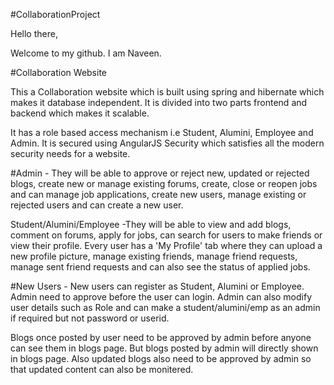 #CollaborationProject

Hello there,

Welcome to my github. I am Naveen.

#Collaboration Website

This a Collaboration website which is built using spring and hibernate which makes it database independent. It is divided into two parts frontend and backend which makes it scalable.

It has a role based access mechanism i.e Student, Alumini, Employee and Admin. It is secured using AngularJS Security which satisfies all the modern security needs for a website.

#Admin - They will be able to approve or reject new, updated or rejected blogs, create new or manage existing forums, create, close or reopen jobs and can manage job applications, create new users, manage existing or rejected users and can create a new user.

Student/Alumini/Employee -They will be able to view and add blogs, comment on forums, apply for jobs, can search for users to make friends or view their profile. Every user has a 'My Profile' tab where they can upload a new profile picture, manage existing friends, manage friend requests, manage sent friend requests and can also see the status of applied jobs.

#New Users - New users can register as Student, Alumini or Employee. Admin need to approve before the user can login. Admin can also modify user details such as Role and can make a student/alumini/emp as an admin if required but not password or userid.

Blogs once posted by user need to be approved by admin before anyone can see them in blogs page. But blogs posted by admin will directly shown in blogs page. Also updated blogs also need to be approved by admin so that updated content can also be monitered.
